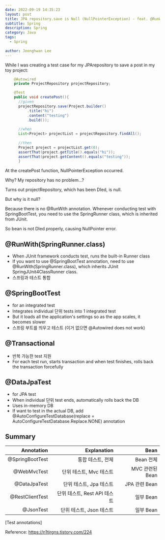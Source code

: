 ```yaml
---
date: 2022-09-19 14:35:23
layout: post
title: JPA repository.save is Null (NullPointerException) - feat. @RunWith & @SpringBootTest & @DataJpaTest
subtitle: Spring 
description: Spring 
category: Java
tags:
  - Spring
  
author: Jeonghwan Lee
---
```


While I was creating a test case for my JPArepository to save a post 
in my toy project:

```java
    @Autowired
    private ProjectRepository projectRepository;

    @Test
    public void createPost(){
      //given
      projectRepository.save(Project.builder()
          .title("hi")
          .content("testing")
          .build());
      
      //when
      List<Project> projectList = projectRepository.findAll();
    
      //then
      Project project = projectList.get(0);
      assertThat(project.getTitle().equals("hi"));
      assertThat(project.getContent().equals("testing"));
      }
```

At the createPost function, NullPointerException occurred.

Why? My repository has no problem...?

Turns out projectRepository, which has been DIed, is null.

But why is it null?

Because there is no @RunWith annotation. Whenever conducting test
with SpringBootTest, you need to use the SpringRunner class, which
is inherited from JUnit.

So bean is not DIed properly, causing NullPointer error.

## @RunWith(SpringRunner.class)
* When JUnit framework conducts test, runs the built-in Runner class
* If you want to use @SpringBootTest annotation, need to use
@RunWith(SpringRunner.class), which inherits JUnit SpringJUnit4ClassRunner class.
* 스프링과 테스트 통합

## @SpringBootTest
* for an integrated test
* Integrates individual 단위 tests into 1 integrated test
* But it loads all the application's settings so as the app scales,
it becomes slower
* 스프링 부트를 띄우고 테스트 (이거 없으면 @Autowired does not work)

## @Transactional
* 반복 가능한 test 지원
* For each test run, starts transaction and when test finishes,
rolls back the transaction forcefully

## @DataJpaTest
* for JPA test
* When individual 단위 test ends, automatically rolls back the DB
* Uses in-memory DB
* If want to test in the actual DB, add @AutoConfigureTestDatabase(replace = AutoConfigureTestDatabase.Replace.NONE) annotation

## Summary

|      Annotation |    Explanation |     Bean |
|----------------:|---------------:|---------:|
| @SpringBootTest |     통합 테스트, 전체 |      Bean 전체    |
|     @WebMvcTest |         단위 테스트, Mvc 테스트 | MVC 관련된 Bean|
|    @DataJpaTest |         단위 테스트, Jpa 테스트 |   JPA 관련 Bean |
| @RestClientTest |          단위 테스트, Rest API 테스트 |     일부 Bean     |
|       @JsonTest |         단위 테스트, Json 테스트 |   일부 Bean |

[Test annotations]

Reference: https://n1tjrgns.tistory.com/224

